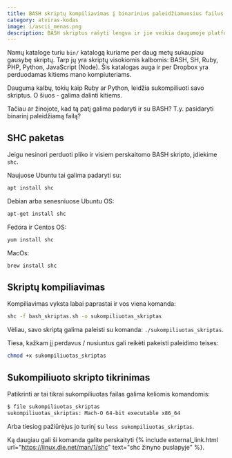 ```yaml
---
title: BASH skriptų kompiliavimas į binarinius paleidžiamuosius failus
category: atviras-kodas
image: i/ascii_menas.png
description: BASH skriptus rašyti lengva ir jie veikia daugumoje platformų. Jeigu nenorite atskleisti BASH skripto turinio, tuomet šis straipsnis apie jų kompiliavimą.
---
```


Namų kataloge turiu `bin/` katalogą kuriame per daug metų sukaupiau gausybę
skriptų. Tarp jų yra skriptų visokiomis kalbomis: BASH, SH, Ruby, PHP, Python,
JavaScript (Node). Šis katalogas auga ir per Dropbox yra perduodamas kitiems
mano kompiuteriams.

Dauguma kalbų, tokių kaip Ruby ar Python, leidžia sukompiliuoti savo skriptus.
O šiuos - galima dalinti kitiems.

Tačiau ar žinojote, kad tą patį galima padaryti ir su BASH? T.y. pasidaryti
binarinį paleidžiamą failą?

## SHC paketas

Jeigu nesinori perduoti pliko ir visiem perskaitomo BASH skripto, įdiekime
`shc`.

Naujuose Ubuntu tai galima padaryti su:

```bash
apt install shc
```

Debian arba senesniuose Ubuntu OS:

```bash
apt-get install shc
```

Fedora ir Centos OS:

```bash
yum install shc
```

MacOs:

```bash
brew install shc
```

## Skriptų kompiliavimas

Kompiliavimas vyksta labai paprastai ir vos viena komanda:

```bash
shc -f bash_skriptas.sh -o sukompiliuotas_skriptas
```

Vėliau, savo skriptą galima paleisti su komanda: `./sukompiliuotas_skriptas`.

Tiesa, kažkam jį perdavus / nusiuntus gali reikėti pakeisti paleidimo teises:

```bash
chmod +x sukompiliuotas_skriptas
```

## Sukompiliuoto skripto tikrinimas

Patikrinti ar tai tikrai sukompiliuotas failas galima keliomis komandomis:

```bash
$ file sukompiliuotas_skriptas
sukompiliuotas_skriptas: Mach-O 64-bit executable x86_64
```

Arba tiesiog pažiūrėjus jo turinį su `less sukompiliuotas_skriptas`.

Ką daugiau gali ši komanda galite perskaityti
{% include external_link.html url="https://linux.die.net/man/1/shc" text="shc žinyno puslapyje" %}.
